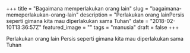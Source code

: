 +++
title = "Bagaimana memperlakukan orang lain"
slug = "bagaimana-memeperlakukan-orang-lain"
description = "Perlakukan orang lainPersis seperti gimana kita mau diperlakukan sama Tuhan"
date = "2018-02-10T13:36:57Z"
featured_image = ""
tags = "manusia"
draft = false
+++ 
 
Perlakukan orang lain
Persis seperti gimana kita mau diperlakukan sama Tuhan
